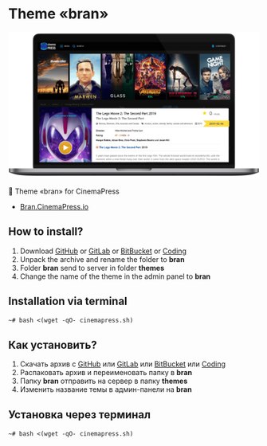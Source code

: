 # Theme «bran»

![Theme «bran» for CinemaPress](https://raw.githubusercontent.com/CinemaPress/Theme-Bran/master/screenshot.png "Theme «bran» for CinemaPress")

:art: Theme «bran» for CinemaPress

- [Bran.CinemaPress.io](http://Bran.CinemaPress.io/)

## How to install?
1. Download [GitHub](https://github.com/CinemaPress/Theme-Bran/archive/master.zip) or [GitLab](https://gitlab.com/CinemaPress/Theme-Bran/repository/archive.zip) or [BitBucket](https://bitbucket.org/cinemapress/theme-bran/get/master.zip) or [Coding](https://coding.net/u/CinemaPress/p/Theme-Bran/git/archive/master.zip)
2. Unpack the archive and rename the folder to **bran**
3. Folder **bran** send to server in folder **themes**
4. Change the name of the theme in the admin panel to **bran**

## Installation via terminal
```
~# bash <(wget -qO- cinemapress.sh)
```

## Как установить?
1. Скачать архив с [GitHub](https://github.com/CinemaPress/Theme-Bran/archive/master.zip) или [GitLab](https://gitlab.com/CinemaPress/Theme-Bran/repository/archive.zip) или [BitBucket](https://bitbucket.org/cinemapress/theme-bran/get/master.zip) или [Coding](https://coding.net/u/CinemaPress/p/Theme-Bran/git/archive/master.zip)
2. Распаковать архив и переименовать папку в **bran**
3. Папку **bran** отправить на сервер в папку **themes**
4. Изменить название темы в админ-панели на **bran**

## Установка через терминал
```
~# bash <(wget -qO- cinemapress.sh)
```